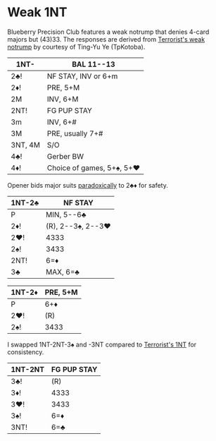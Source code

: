 # Weak 1NT

Blueberry Precision Club features a weak notrump that denies 4-card majors but
(43)33.  The responses are derived from [Terrorist's weak notrump][terr] by
courtesy of Ting-Yu Ye (TpKotoba).

[terr]: https://www.ptt.cc/man/BridgeClub/D6D1/D49B/D823/DD4E/&#x4D;.1160796412.A.8E9.html

| 1NT-    | BAL 11--13 |
|---------|------------|
| 2♣!     | NF STAY, INV or 6+m
| 2♦!     | PRE, 5+M
| 2M      | INV, 6+M
| 2NT!    | FG PUP STAY
| 3m      | INV, 6+#
| 3M      | PRE, usually 7+#
| 3NT, 4M | S/O
| 4♣!     | Gerber BW
| 4♦!     | Choice of games, 5+♠, 5+♥

Opener bids major suits [paradoxically][paradox] to 2♣♦ for safety.

[paradox]: https://chrisryall.net/bridge/paradox.htm

| 1NT-2♣ | NF STAY |
|--------|---------|
| P      | MIN, 5--6♣
| 2♦!    | (R), 2--3♠, 2--3♥
| 2♥!    | 4333
| 2♠!    | 3433
| 2NT!   | 6=♦
| 3♣     | MAX, 6=♣

| 1NT-2♦ | PRE, 5+M |
|--------|----------|
| P      | 6+♦
| 2♥!    | (R)
| 2♠!    | 3433

I swapped 1NT-2NT-3♠ and -3NT compared to [Terrorist's 1NT][terr] for
consistency.

| 1NT-2NT | FG PUP STAY |
|---------|-------------|
| 3♣!     | (R)
| 3♦!     | 4333
| 3♥!     | 3433
| 3♠!     | 6=♦
| 3NT!    | 6=♣
